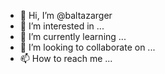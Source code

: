 - 👋 Hi, I’m @baltazarger
- 👀 I’m interested in ...
- 🌱 I’m currently learning ...
- 💞️ I’m looking to collaborate on ...
- 📫 How to reach me ...

<!---
baltazarger/baltazarger is a ✨ special ✨ repository because its `README.md` (this file) appears on your GitHub profile.
You can click the Preview link to take a look at your changes.
--->
